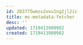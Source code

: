 ```yaml
---
id: 203775wmsv2vxu1ng2jl2ic
title: ms-metadata-fetcher
desc: ''
updated: 1719413980982
created: 1719413980982
---
```

